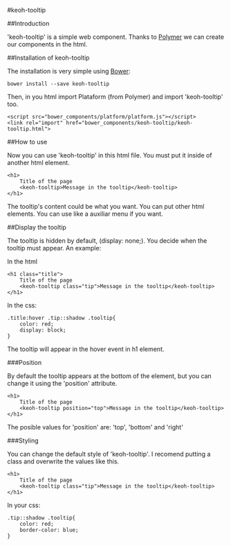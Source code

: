 #keoh-tooltip


##Introduction

'keoh-tooltip' is a simple web component. Thanks to [Polymer](https://www.polymer-project.org/) we can create our components in the html.

##Installation of keoh-tooltip

The installation is very simple using [Bower](http://bower.io/):


	bower install --save keoh-tooltip


Then, in you html import Plataform (from Polymer) and import 'keoh-tooltip' too.


	<script src="bower_components/platform/platform.js"></script>
	<link rel="import" href="bower_components/keoh-tooltip/keoh-tooltip.html">


##How to use

Now you can use 'keoh-tooltip' in this html file. You must put it inside of another html element.


	<h1>
		Title of the page
		<keoh-tooltip>Message in the tooltip</keoh-tooltip>
	</h1>

The tooltip's content could be what you want. You can put other html elements. You can use like a auxiliar menu if you want.

##Display the tooltip

The tooltip is hidden by default, (display: none;). You decide when the tooltip must appear. An example:

In the html

	<h1 class="title">
		Title of the page
		<keoh-tooltip class="tip">Message in the tooltip</keoh-tooltip>
	</h1>

In the css:

	.title:hover .tip::shadow .tooltip{
		color: red;
		display: block;
	}
	
The tooltip will appear in the hover event in h1 element.

###Position

By default the tooltip appears at the bottom of the element, but you can change it using the 'position' attribute.


	<h1>
		Title of the page
		<keoh-tooltip position="top">Message in the tooltip</keoh-tooltip>
	</h1>


The posible values for 'position' are: 'top', 'bottom' and 'right'

###Styling

You can change the default style of 'keoh-tooltip'. I recomend putting a class and overwrite the values like this.


	<h1>
		Title of the page
		<keoh-tooltip class="tip">Message in the tooltip</keoh-tooltip>
	</h1>

In your css:

	.tip::shadow .tooltip{
		color: red;
		border-color: blue;
	}
